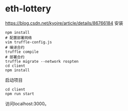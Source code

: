 # eth-lottery
https://blog.csdn.net/kyojre/article/details/86766184
安装
```shell
npm install
# 配置部署网络
vim truffle-config.js
# 编译合约
truffle compile
# 部署合约
truffle migrate --network rospten
cd client
npm install
```
启动项目
```shell
cd client
npm run start
```
访问localhost:3000。
